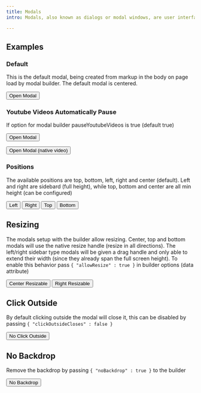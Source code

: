 ```yaml
---
title: Modals
intro: Modals, also known as dialogs or modal windows, are user interface elements that appear on top of the main application window. They typically have a dimmed background to draw focus to the modal itself, and often prevent users from interacting with the underlying content until the modal is closed

---
```


<h2 class="h2">Examples</h2>

<h3 class="h3">Default</h3>

This is the default modal, being created from markup in the body on page load by modal builder. The default modal is centered.

<button class="button" data-ulu-dialog-trigger="modal-id-center">Open Modal</button>

<div 
  id="modal-id-center" 
  class="wysiwyg"
  data-ulu-modal-builder='{ 
    "title" : "Test Title",
    "print" : true,
    "documentEnd" : false
  }' 
  hidden
>
  This is the modal body <button data-ulu-dialog-close>Close</button>
</div>

<h3 class="h3">Youtube Videos Automatically Pause</h3>

If option for modal builder pauseYoutubeVideos is true (default true)

<button class="button" data-ulu-dialog-trigger="modal-id-youtube">Open Modal</button>

<div 
  id="modal-id-youtube" 
  data-ulu-modal-builder='{ 
    "title" : "Test Title",
    "print" : true,
    "bodyFills" : true,
    "documentEnd" : true
  }' 
  hidden
>
  <iframe width="560" height="315" src="https://www.youtube.com/embed/y0sF5xhGreA?si=aRdiK0Xzf3zvHP_E" title="YouTube video player" frameborder="0" allow="accelerometer; autoplay; clipboard-write; encrypted-media; gyroscope; picture-in-picture; web-share" referrerpolicy="strict-origin-when-cross-origin" allowfullscreen></iframe>
</div>

<button class="button" data-ulu-dialog-trigger="modal-id-native-video">Open Modal (native video)</button>

<div 
  id="modal-id-native-video" 
  data-ulu-modal-builder='{ 
    "title" : "Test Title",
    "print" : true,
    "bodyFills" : true,
    "documentEnd" : true
  }' 
  hidden
>
  <video controls class="full-width">
    <source src="/assets/placeholder/4065947-uhd_4096_2160_25fps.mp4" type="video/mp4" />
  </video>
</div>


<h3 class="h3">Positions</h3>

The available positions are top, bottom, left, right and center (default). Left and right are sidebard (full height), while top, bottom and center are all min height (can be configured)

<button class="button" data-ulu-dialog-trigger="modal-id-left">Left</button>
<button class="button" data-ulu-dialog-trigger="modal-id-right">Right</button>
<button class="button" data-ulu-dialog-trigger="modal-id-top">Top</button>
<button class="button" data-ulu-dialog-trigger="modal-id-bottom">Bottom</button>

<div 
  id="modal-id-left" 
  class="wysiwyg"
  data-ulu-modal-builder='{ 
    "title" : "Test Title", 
    "position" : "left"
  }' 
  hidden
>
  {{ placeholder.paragraph }}
</div>
<div 
  id="modal-id-right" 
  class="wysiwyg"
  data-ulu-modal-builder='{ 
    "title" : "Test Title", 
    "position" : "right"
  }' 
  hidden
>
  {{ placeholder.paragraph }}
</div>
<div 
  id="modal-id-top" 
  class="wysiwyg crop-margins"
  data-ulu-modal-builder='{ 
    "position" : "top"
  }' 
  hidden
>
  <p>
    This is a modal without a title 
  </p>
  <p>
    <button class="button" data-ulu-dialog-close>Close</button>
  </p>
</div>
<div 
  id="modal-id-bottom" 
  class="wysiwyg crop-margins"
  data-ulu-modal-builder='{ 
    "position" : "bottom"
  }' 
  hidden
>
  <p>
    This is a modal without a title 
  </p>
  <p>
    <button class="button" data-ulu-dialog-close>Close</button>
  </p>
</div>

<h2 class="h2">Resizing</h2>

The modals setup with the builder allow resizing. Center, top and bottom modals will use the native resize handle (resize in all directions). The left/right sidebar type modals will be given a drag handle and only able to extend their width (since they already span the full screen height). To enable this behavior pass `{ "allowResize" : true }` in builder options (data attribute)


<button class="button" data-ulu-dialog-trigger="modal-id-center-resize">Center Resizable</button>
<button class="button" data-ulu-dialog-trigger="modal-id-right-resize">Right Resizable</button>

<div 
  id="modal-id-center-resize" 
  class="wysiwyg"
  data-ulu-modal-builder='{ 
    "title" : "Test Title",
    "allowResize" : true
  }' 
  hidden
>
  Test
</div>
<div 
  id="modal-id-right-resize" 
  class="wysiwyg"
  data-ulu-modal-builder='{ 
    "title" : "Test Title",
    "position" : "right",
    "allowResize" : true
  }' 
  hidden
>
  Test
</div>

<h2 class="h2">Click Outside</h2>

By default clicking outside the modal will close it, this can be disabled by passing `{ "clickOutsideCloses" : false }`

<button class="button" data-ulu-dialog-trigger="modal-id-no-outside">No Click Outside</button>

<div 
  id="modal-id-no-outside" 
  class="wysiwyg"
  data-ulu-modal-builder='{ 
    "title" : "Test Title",
    "clickOutsideCloses" : false
  }' 
  hidden
>
  Test
</div>


<h2 class="h2">No Backdrop</h2>

Remove the backdrop by passing  `{ "noBackdrop" : true }` to the builder


<button class="button" data-ulu-dialog-trigger="modal-id-no-backdrop">No Backdrop</button>

<div 
  id="modal-id-no-backdrop" 
  class="wysiwyg"
  data-ulu-modal-builder='{ 
    "title" : "Test Title",
    "noBackdrop" : true
  }' 
  hidden
>
  Test
</div>